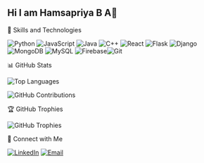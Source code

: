 ## Hi I am Hamsapriya B A👋


<!--
**Hamsapriyaba/Hamsapriyaba** is a ✨ _special_ ✨ repository because its `README.md` (this file) appears on your GitHub profile.

Here are some ideas to get you started:

- 🔭 I’m currently working on ...
- 🌱 I’m currently learning ...
- 👯 I’m looking to collaborate on ...
- 🤔 I’m looking for help with ...
- 💬 Ask me about ...
- 📫 How to reach me: ...
- 😄 Pronouns: ...
- ⚡ Fun fact: ...
-->
 🚀 Skills and Technologies

 ![Python](https://img.shields.io/badge/-Python-3776AB?style=flat&logo=python&logoColor=white) ![JavaScript](https://img.shields.io/badge/-JavaScript-F7DF1E?style=flat&logo=javascript&logoColor=black) ![Java](https://img.shields.io/badge/-Java-007396?style=flat&logo=java&logoColor=white) ![C++](https://img.shields.io/badge/-C++-00599C?style=flat&logo=c%2B%2B&logoColor=white) ![React](https://img.shields.io/badge/-React-61DAFB?style=flat&logo=react&logoColor=white) ![Flask](https://img.shields.io/badge/-Flask-000000?style=flat&logo=flask&logoColor=white) ![Django](https://img.shields.io/badge/-Django-092E20?style=flat&logo=django&logoColor=white) ![MongoDB](https://img.shields.io/badge/-MongoDB-47A248?style=flat&logo=mongodb&logoColor=white) ![MySQL](https://img.shields.io/badge/-MySQL-4479A1?style=flat&logo=mysql&logoColor=white) ![Firebase](https://img.shields.io/badge/-Firebase-FFCA28?style=flat&logo=firebase&logoColor=white)![Git](https://img.shields.io/badge/-Git-F05032?style=flat&logo=git&logoColor=white)

📊 GitHub Stats

![Top Languages](https://github-readme-stats.vercel.app/api/top-langs/?username=Hamsapriyaba&layout=compact&theme=radical)

![GitHub Contributions](https://github-readme-activity-graph.vercel.app/graph?username=Hamsapriyaba&theme=react-dark)

🏆 GitHub Trophies

![GitHub Trophies](https://github-profile-trophy.vercel.app/?username=Hamsapriyaba&theme=radical&column=4&margin-w=15&margin-h=15)

🔗 Connect with Me

[![LinkedIn](https://img.shields.io/badge/-LinkedIn-blue?style=flat-square&logo=Linkedin&logoColor=white)](https://www.linkedin.com/in/hamsapriya-b-a-1a2576281/)
[![Email](https://img.shields.io/badge/-Email-D14836?style=flat-square&logo=Gmail&logoColor=white)](mailto:hamsapriyaba04@gmail.com)





